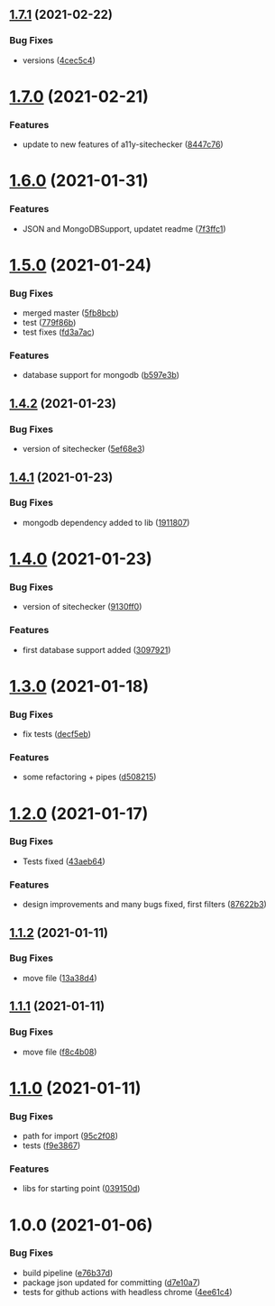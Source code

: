 ## [1.7.1](https://github.com/forsti0506/a11y-sitechecker-dashboard/compare/v1.7.0...v1.7.1) (2021-02-22)


### Bug Fixes

* versions ([4cec5c4](https://github.com/forsti0506/a11y-sitechecker-dashboard/commit/4cec5c4b379de516a9c096f366bb56d8a929d57b))

# [1.7.0](https://github.com/forsti0506/a11y-sitechecker-dashboard/compare/v1.6.0...v1.7.0) (2021-02-21)


### Features

* update to new features of a11y-sitechecker ([8447c76](https://github.com/forsti0506/a11y-sitechecker-dashboard/commit/8447c765476bd6ed556b41deed4c01279b0e2914))

# [1.6.0](https://github.com/forsti0506/a11y-sitechecker-dashboard/compare/v1.5.0...v1.6.0) (2021-01-31)


### Features

* JSON and MongoDBSupport, updatet readme ([7f3ffc1](https://github.com/forsti0506/a11y-sitechecker-dashboard/commit/7f3ffc139e6b9eb901f78a6a785f89cff5d7f49c))

# [1.5.0](https://github.com/forsti0506/a11y-sitechecker-dashboard/compare/v1.4.2...v1.5.0) (2021-01-24)


### Bug Fixes

* merged master ([5fb8bcb](https://github.com/forsti0506/a11y-sitechecker-dashboard/commit/5fb8bcb6fc096768e79789ff83bc6b2b79c961ad))
* test ([779f86b](https://github.com/forsti0506/a11y-sitechecker-dashboard/commit/779f86b0f07dfdf6703a4dc37da737d55132f442))
* test fixes ([fd3a7ac](https://github.com/forsti0506/a11y-sitechecker-dashboard/commit/fd3a7ac88d65a6d21d5485b5462f9f4038a0a4e0))


### Features

* database support for mongodb ([b597e3b](https://github.com/forsti0506/a11y-sitechecker-dashboard/commit/b597e3b8db5565dccfe102a0303f3cf82be707f4))

## [1.4.2](https://github.com/forsti0506/a11y-sitechecker-dashboard/compare/v1.4.1...v1.4.2) (2021-01-23)


### Bug Fixes

* version of sitechecker ([5ef68e3](https://github.com/forsti0506/a11y-sitechecker-dashboard/commit/5ef68e394fafd2030f8a3a6b45c0e19d4969ff6d))

## [1.4.1](https://github.com/forsti0506/a11y-sitechecker-dashboard/compare/v1.4.0...v1.4.1) (2021-01-23)


### Bug Fixes

* mongodb dependency added to lib ([1911807](https://github.com/forsti0506/a11y-sitechecker-dashboard/commit/19118073018ed50996dd3a6cc73728d9b1ccd66f))

# [1.4.0](https://github.com/forsti0506/a11y-sitechecker-dashboard/compare/v1.3.0...v1.4.0) (2021-01-23)


### Bug Fixes

* version of sitechecker ([9130ff0](https://github.com/forsti0506/a11y-sitechecker-dashboard/commit/9130ff0f9bde6e18418ab0476b3edb24a7cb4f89))


### Features

* first database support added ([3097921](https://github.com/forsti0506/a11y-sitechecker-dashboard/commit/3097921df4484e7e1b3a2d3bd98a306bb11f9333))

# [1.3.0](https://github.com/forsti0506/a11y-sitechecker-dashboard/compare/v1.2.0...v1.3.0) (2021-01-18)


### Bug Fixes

* fix tests ([decf5eb](https://github.com/forsti0506/a11y-sitechecker-dashboard/commit/decf5eb74757d757f7550e29c53e7f589aa6e8ab))


### Features

* some refactoring + pipes ([d508215](https://github.com/forsti0506/a11y-sitechecker-dashboard/commit/d508215db2075afd106f21d0b747f5e4f1a71f34))

# [1.2.0](https://github.com/forsti0506/a11y-sitechecker-dashboard/compare/v1.1.2...v1.2.0) (2021-01-17)


### Bug Fixes

* Tests fixed ([43aeb64](https://github.com/forsti0506/a11y-sitechecker-dashboard/commit/43aeb647c91888f177303b8cb33d584122a8350c))


### Features

* design improvements and many bugs fixed, first filters ([87622b3](https://github.com/forsti0506/a11y-sitechecker-dashboard/commit/87622b341ce99ede0a8f3f61ce6bd5983191646c))

## [1.1.2](https://github.com/forsti0506/a11y-sitechecker-dashboard/compare/v1.1.1...v1.1.2) (2021-01-11)


### Bug Fixes

* move file ([13a38d4](https://github.com/forsti0506/a11y-sitechecker-dashboard/commit/13a38d4b26992b7f08f0b05aac4f07bffa915347))

## [1.1.1](https://github.com/forsti0506/a11y-sitechecker-dashboard/compare/v1.1.0...v1.1.1) (2021-01-11)


### Bug Fixes

* move file ([f8c4b08](https://github.com/forsti0506/a11y-sitechecker-dashboard/commit/f8c4b0803141c0582f6b5110668366094ede2c16))

# [1.1.0](https://github.com/forsti0506/a11y-sitechecker-dashboard/compare/v1.0.0...v1.1.0) (2021-01-11)


### Bug Fixes

* path for import ([95c2f08](https://github.com/forsti0506/a11y-sitechecker-dashboard/commit/95c2f0830c4963af7bf8dc6b8d1261984b99fc5e))
* tests ([f9e3867](https://github.com/forsti0506/a11y-sitechecker-dashboard/commit/f9e38677ba3538d0a12ddf022f00769ef25ab5ab))


### Features

* libs for starting point ([039150d](https://github.com/forsti0506/a11y-sitechecker-dashboard/commit/039150dc35f401549f803c77eddae0bbd753d55e))

# 1.0.0 (2021-01-06)


### Bug Fixes

* build pipeline ([e76b37d](https://github.com/forsti0506/a11y-sitechecker-dashboard/commit/e76b37dde7528a989e321459940cb1dacab86ec6))
* package json updated for committing ([d7e10a7](https://github.com/forsti0506/a11y-sitechecker-dashboard/commit/d7e10a7932cdb70e01ed9f97280b87473da26db1))
* tests for github actions with headless chrome ([4ee61c4](https://github.com/forsti0506/a11y-sitechecker-dashboard/commit/4ee61c42a189a37c78d9ebad6fd0e13d27966eab))
